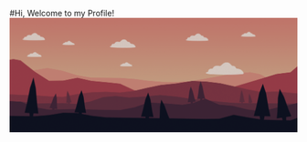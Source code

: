 #Hi, Welcome to my Profile!
![](https://raw.githubusercontent.com/Almost-Awake/Almost-Awake/refs/heads/main/wide.png)
